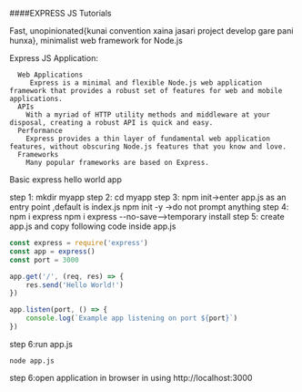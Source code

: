 ####EXPRESS JS Tutorials

Fast, unopinionated{kunai convention xaina jasari project develop gare pani hunxa}, minimalist web framework for Node.js
 
Express JS Application:
      
      Web Applications
         Express is a minimal and flexible Node.js web application framework that provides a robust set of features for web and mobile applications.
      APIs
        With a myriad of HTTP utility methods and middleware at your disposal, creating a robust API is quick and easy.
      Performance
        Express provides a thin layer of fundamental web application features, without obscuring Node.js features that you know and love.
      Frameworks
        Many popular frameworks are based on Express.
        

Basic express hello world app

step 1: mkdir myapp
step 2: cd myapp
step 3: npm init->enter app.js as an entry point ,default is index.js
            npm init -y ->do not prompt anything
step 4: npm i express
            npm i express --no-save-->temporary install
step 5: create app.js and copy following code inside app.js
            
``` javascript
const express = require('express')
const app = express()
const port = 3000

app.get('/', (req, res) => {
    res.send('Hello World!')
})

app.listen(port, () => {
    console.log(`Example app listening on port ${port}`)
})
```
    
step 6:run app.js

    node app.js
    
step 6:open application in browser in using http://localhost:3000
      

    